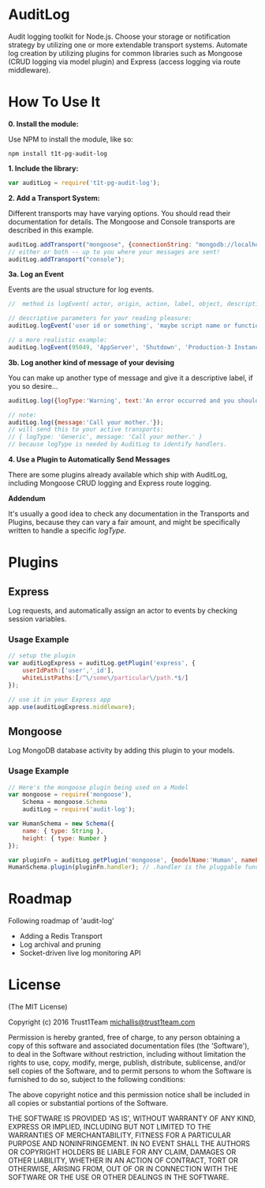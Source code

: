 # AuditLog

Audit logging toolkit for Node.js.  Choose your storage or notification strategy by utilizing one or
more extendable transport systems.  Automate log creation by utilizing plugins for common libraries such as
Mongoose (CRUD logging via model plugin) and Express (access logging via route middleware).


# How To Use It
**0. Install the module:**

Use NPM to install the module, like so:

    npm install t1t-pg-audit-log

**1. Include the library:**

```javascript
var auditLog = require('t1t-pg-audit-log');
```

**2. Add a Transport System:**

Different transports may have varying options. You should read their documentation for details.
The Mongoose and Console transports are described in this example.
```javascript
auditLog.addTransport("mongoose", {connectionString: "mongodb://localhost:27017/myDatabase"});
// either or both -- up to you where your messages are sent!
auditLog.addTransport("console");
```

**3a. Log an Event**

Events are the usual structure for log events.
```javascript
//  method is logEvent( actor, origin, action, label, object, description )

// descriptive parameters for your reading pleasure:
auditLog.logEvent('user id or something', 'maybe script name or function', 'what just happened', 'the affected target name perhaps', 'target id', 'additional info, JSON, etc.');

// a more realistic example:
auditLog.logEvent(95049, 'AppServer', 'Shutdown', 'Production-3 Instance', 'ec2-255-255-255-255', 'Terminated from web console.');
```

**3b. Log another kind of message of your devising**

You can make up another type of message and give it a descriptive label, if you so desire...
```javascript
auditLog.log({logType:'Warning', text:'An error occurred and you should fix it.', datetime:'2013-01-31 13:15:02', traceData:'...'});

// note:
auditLog.log({message:'Call your mother.'});
// will send this to your active transports:
// { logType: 'Generic', message: 'Call your mother.' }
// because logType is needed by AuditLog to identify handlers.
```

**4. Use a Plugin to Automatically Send Messages**

There are some plugins already available which ship with AuditLog, including Mongoose CRUD logging and Express route logging.


**Addendum**

It's usually a good idea to check any documentation in the Transports and Plugins, because they can vary a fair amount,
and might be specifically written to handle a specific *logType*.


# Plugins

## Express
Log requests, and automatically assign an actor to events by checking session variables.

### Usage Example
```javascript
// setup the plugin
var auditLogExpress = auditLog.getPlugin('express', {
    userIdPath:['user','_id'],
    whiteListPaths:[/^\/some\/particular\/path.*$/]
});

// use it in your Express app
app.use(auditLogExpress.middleware);
```

## Mongoose
Log MongoDB database activity by adding this plugin to your models.

### Usage Example
```javascript
// Here's the mongoose plugin being used on a Model
var mongoose = require('mongoose'),
    Schema = mongoose.Schema
    auditLog = require('audit-log');

var HumanSchema = new Schema({
    name: { type: String },
    height: { type: Number }
});

var pluginFn = auditLog.getPlugin('mongoose', {modelName:'Human', namePath:'name'}); // setup occurs here
HumanSchema.plugin(pluginFn.handler); // .handler is the pluggable function for mongoose in this case
```

# Roadmap

Following roadmap of 'audit-log'
+ Adding a Redis Transport
+ Log archival and pruning
+ Socket-driven live log monitoring API


# License

(The MIT License)

Copyright (c) 2016 Trust1Team <michallis@trust1team.com>

Permission is hereby granted, free of charge, to any person obtaining a copy of this software and associated documentation files (the 'Software'), to deal in the Software without restriction, including without limitation the rights to use, copy, modify, merge, publish, distribute, sublicense, and/or sell copies of the Software, and to permit persons to whom the Software is furnished to do so, subject to the following conditions:

The above copyright notice and this permission notice shall be included in all copies or substantial portions of the Software.

THE SOFTWARE IS PROVIDED 'AS IS', WITHOUT WARRANTY OF ANY KIND, EXPRESS OR IMPLIED, INCLUDING BUT NOT LIMITED TO THE WARRANTIES OF MERCHANTABILITY, FITNESS FOR A PARTICULAR PURPOSE AND NONINFRINGEMENT. IN NO EVENT SHALL THE AUTHORS OR COPYRIGHT HOLDERS BE LIABLE FOR ANY CLAIM, DAMAGES OR OTHER LIABILITY, WHETHER IN AN ACTION OF CONTRACT, TORT OR OTHERWISE, ARISING FROM, OUT OF OR IN CONNECTION WITH THE SOFTWARE OR THE USE OR OTHER DEALINGS IN THE SOFTWARE.
